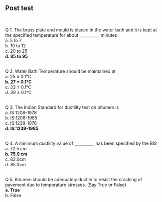 ## Post test
<br>

Q 1. The brass plate and mould is placed in the water bath and it is kept at the specified temperature for about __________ minutes<br>
a. 5 to 7<br>
b. 10 to 12<br>
c. 20 to 25<br>
<b>d. 85 to 95</b><br><br>

Q 2. Water Bath Temperature should be maintained at<br>
a. 25 ± 0.1°C<br>
<b>b. 27 ± 0.1°C</b><br>
c. 33 ± 0.1°C<br>
d. 39 ± 0.1°C<br><br>

Q 3. The Indian Standard for ductility test on bitumen is<br>
a. IS 1208-1978<br>
b. IS:1208-1985<br>
c. IS:1238-1978<br>
<b>d. IS:1238-1985</b><br><br>

Q 4. A minimum ductility value of __________ has been specified by the BIS<br>
a. 72.5 cm<br>
<b>b. 75.0 cm</b><br>
c. 82.0cm<br>
d. 85.0cm<br><br>

Q 5. Bitumen should be adequately ductile to resist the cracking of pavement due to temperature stresses. (Say True or False)<br>
<b>a. True</b><br>
b. False<br>
